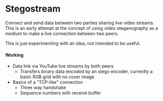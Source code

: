 # Stegostream
Connect and send data between two parties sharing live video streams. This is an early attempt at the concept of using video steganography as a medium to make a live connection between two peers.

This is just experimenting with an idea, not intended to be useful.

#### Working
- Data link via YouTube live streams by both peers
  - Transfers binary data encoded by an stego encoder, currently a basic RGB grid with no cover image
- Basics of a "TCP-like" connection
  - Three way handshake
  - Sequence numbers with receive buffer
